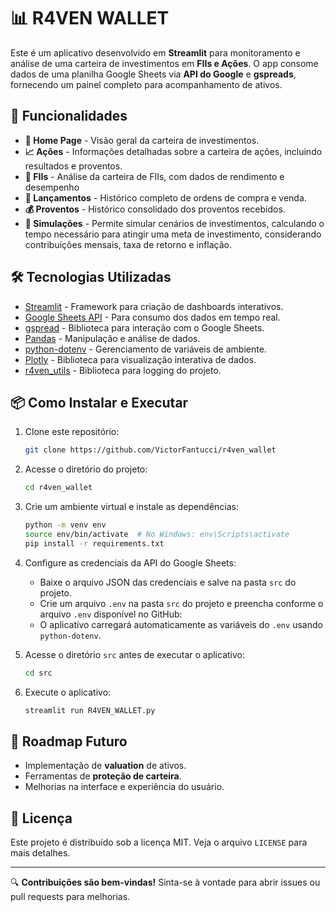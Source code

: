 # 📊 R4VEN WALLET

Este é um aplicativo desenvolvido em **Streamlit** para monitoramento e análise de uma carteira de investimentos em **FIIs e Ações**.
O app consome dados de uma planilha Google Sheets via **API do Google** e **gspreads**, fornecendo um painel completo para acompanhamento de ativos.

## 🚀 Funcionalidades

- **📌 Home Page** - Visão geral da carteira de investimentos.
- **📈 Ações** - Informações detalhadas sobre a carteira de ações, incluindo resultados e proventos.
- **🏢 FIIs** - Análise da carteira de FIIs, com dados de rendimento e desempenho
- **📜 Lançamentos** - Histórico completo de ordens de compra e venda.
- **💰 Proventos** - Histórico consolidado dos proventos recebidos.
- **🔮 Simulações** - Permite simular cenários de investimentos, calculando o tempo necessário para atingir uma meta de investimento, considerando contribuições mensais, taxa de retorno e inflação.

## 🛠️ Tecnologias Utilizadas

- [Streamlit](https://streamlit.io/) - Framework para criação de dashboards interativos.
- [Google Sheets API](https://developers.google.com/sheets/api) - Para consumo dos dados em tempo real.
- [gspread](https://github.com/burnash/gspread) - Biblioteca para interação com o Google Sheets.
- [Pandas](https://pandas.pydata.org/) - Manipulação e análise de dados.
- [python-dotenv](https://pypi.org/project/python-dotenv/) - Gerenciamento de variáveis de ambiente.
- [Plotly](https://plotly.com/) - Biblioteca para visualização interativa de dados.
- [r4ven_utils](https://github.com/seuusuario/r4ven_utils) - Biblioteca para logging do projeto.

## 📦 Como Instalar e Executar

1. Clone este repositório:
   ```bash
   git clone https://github.com/VictorFantucci/r4ven_wallet
   ```
2. Acesse o diretório do projeto:
   ```bash
   cd r4ven_wallet
   ```
3. Crie um ambiente virtual e instale as dependências:
   ```bash
   python -m venv env
   source env/bin/activate  # No Windows: env\Scripts\activate
   pip install -r requirements.txt
   ```
4. Configure as credenciais da API do Google Sheets:
   - Baixe o arquivo JSON das credenciais e salve na pasta `src` do projeto.
   - Crie um arquivo `.env` na pasta `src` do projeto e preencha conforme o arquivo `.env` disponível no GitHub:
   - O aplicativo carregará automaticamente as variáveis do `.env` usando `python-dotenv`.

5. Acesse o diretório `src` antes de executar o aplicativo:
   ```bash
   cd src
   ```
6. Execute o aplicativo:
   ```bash
   streamlit run R4VEN_WALLET.py
   ```

## 📌 Roadmap Futuro

- Implementação de **valuation** de ativos.
- Ferramentas de **proteção de carteira**.
- Melhorias na interface e experiência do usuário.

## 📄 Licença

Este projeto é distribuído sob a licença MIT. Veja o arquivo `LICENSE` para mais detalhes.

---

🔍 **Contribuições são bem-vindas!** Sinta-se à vontade para abrir issues ou pull requests para melhorias.

